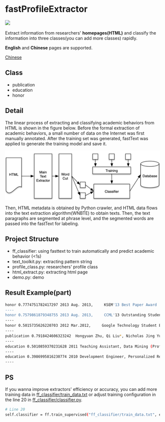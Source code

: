 # fastProfileExtractor

![](https://img.shields.io/badge/Status-Done-brightgreen.svg)
 
Extract information from researchers' **homepages(HTML)** and classify the information into three classes(you can add more classes) rapidly.
 
 **English** and **Chinese** pages are supported.
 
[Chinese](https://www.omegaxyz.com/2020/06/18/fast-profile-extractor/)
 
## Class
- publication
- education
- honor

## Detail
The linear process of extracting and classifying academic behaviors from HTML is shown in the figure below. Before the formal extraction of academic behaviors, a small number of data on the Internet was first manually annotated. After the training set was generated, fastText was applied to generate the training model and save it.

![](profileExtractor.png)

Then, HTML metadata is obtained by Python crawler, and HTML data flows into the text extraction algorithm(WNBTE) to obtain texts. Then, the text paragraphs are segmented at phrase level, and the segmented words are passed into the fastText for labeling.

## Project Structure
- ff_classifier: using fasttext to train automatically and predict academic behavior (<1s)
- text_toolkit.py: extracting pattern string
- profile_class.py: researchers' profile class
- html_extract.py: extracting html page
- demo.py: demo

## Result Example(part)
```bash
honor 0.7774751782417297 2013 Aug. 2013,     KSEM'13 Best Paper Award
----
honor 0.7579861879348755 2013 Aug. 2013,     CCML'13 Outstanding Student Paper Award
----
honor 0.5015735626220703 2012 Mar.2012,     Google Technology Student Expert Award
----
publication 0.7918424606323242  Hongyuan Zhu, Qi Liu*, Nicholas Jing Yuan*, Kun Zhang, Enhong Chen. Pop Music Generation: from Melody to Multi-style Arrangement. ACM Transactions on Knowledge Discovery from Data (ACM TKDD). (Accepted) [Data]
----
education 0.5010859370231628 2011 Teaching Assistant, Data Mining (Prof. Hui Xiong). Rutgers Business School, Rutgers University, Feb. 2011~May. 2011.
----
education 0.3986995816230774 2010 Development Engineer, Personalized Recommendation Team. Alibaba (China) Technology Co., Ltd.  Mar.2010~Aug.2010.
----
```

## PS
If you wanna improve extractors' efficiency or accuracy, you can add more training data in [ff_classifier/train_data.txt](ff_classifier/train_data.txt) or adjust training configuration in the line 20 in [ff_classifier/classifier.py](ff_classifier/classifier.py).

```bash
# Line 20
self.classifier = ff.train_supervised("ff_classifier/train_data.txt", epoch=100, dim=50, lr=0.1, wordNgrams=2, minCount=0, loss="softmax")
```
